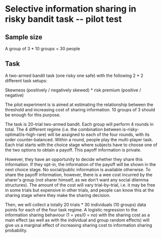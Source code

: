 # Selective information sharing in risky bandit task -- pilot test

## Sample size

A group of 3 * 10 groups = 30 people

## Task

A two-armed bandit task (one risky one safe) with the following 2 * 2 different task setups:

Skewness (positively / negatively skewed) * risk premium (positive / negative) 

The pilot experiment is is aimed at estimating the relationship between the threshold and increasing cost of sharing information. 10 groups of 3 should be enough for this purpose. 

The task is 20-trial two-armed bandit. Each group will perform 4 rounds in total. The 4 different regime (i.e. the combination between is-risky-optimal/is-high-rare) will be assigned to each of the four rounds, with its order counter-balanced. Within a round, people play the multi-player task. Each trial starts with the choice stage where subjects have to choose one of the two options to obtain a payoff. This payoff information is private. 

However, they have an opportunity to decide whether they share this information. If they opt-in, the information of the payoff will be shown in the next choice stage. No social/public information is available otherwise. To share the payoff information, however, there is a wee cost incurred by the sharer's group (not sharer himself, as we don't want any social dilemma structures). The amount of the cost will vary trial-by-trial, i.e. it may be free in some trials but expensive in other trials, and people can know this at the sharing stage where they make the sharing decision.  

Then, we will collect a totally 20 trials * 30 individuals (10 groups) data points for each of the four task regime. A logistic regression to the information sharing behaviour (1 = yes/0 = no) with the sharing cost as a main effect (as well as with the individual and group random effects) will give us a marginal effect of increasing sharing cost to information sharing probability.
